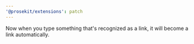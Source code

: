 ```yaml
---
'@prosekit/extensions': patch
---
```


Now when you type something that's recognized as a link, it will become a link automatically.

